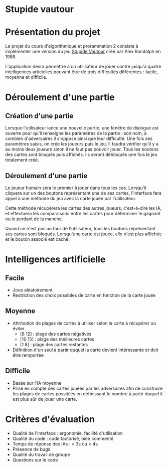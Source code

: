 Stupide vautour
===============

# Présentation du projet
Le projet du cours d'algorithmique et prorammation 2 consiste à implémenter
une version du jeu [Stupide Vautour](http://fr.wikipedia.org/wiki/Stupide_vautour) créé
par Alex Randolph en 1988.

L'application devra permettre à un utilisateur de jouer contre jusqu'à quatre
intelligences articielles pouvant être de trois difficultés différentes : facile,
moyenne et difficile.

# Déroulement d'une partie
## Création d'une partie
Lorsque l'utilisateur lance une nouvelle partie, une fenêtre de dialogue est ouverte
pour qu'il renseigne les paramètres de la partie : son nom, à combien d'adversaires
il s'oppose ainsi que leur difficulté. Une fois ses paramètres saisis, on crée
les joueurs puis le jeu. Il faudra vérifier qu'il y a au moins deux joueurs sinon
il ne faut pas pouvoir jouer. Tous les boutons des cartes sont bloqués puis affichés.
Ils seront débloqués une fois le jeu totalement créé.

## Déroulement d'une partie
Le joueur humain sera le premier à jouer dans tous les cas. Lorsqu'il cliquera sur
un des boutons représentant une de ses cartes, l'interface fera appel à une méthode
du jeu avec la carte jouée par l'utilisateur.

Cette méthode récupèrera les cartes des autres joueurs, c'est-à-dire les IA, et
effectuera les comparaisons entre les cartes pour déterminer le gagnant ou le perdant
de la manche.

Quand ce n'est pas au tour de l'utilisateur, tous les boutons représentant ses cartes
sont bloqués. Lorsqu'une carte est jouée, elle n'est plus affichée et le bouton
associé est caché.

# Intelligences artificielle
## Facile
* Joue aléatoirement
* Restriction des choix possibles de carte en fonction de la carte jouée

## Moyenne
* Attribution de plages de cartes à utiliser selon la carte à récupérer ou éviter
    * [8 12] : plage des cartes négatives
    * [10 15] : plage des meilleures cartes
    * [1 8] : plage des cartes restantes
* Définition d'un seul à partir duquel la carte devient intéressante et doit être
remportée

## Difficile
* Basée sur l'IA moyenne
* Prise en compte des cartes jouées par les adversaires afin de construire les
plages de cartes possibles en définissant le nombre à partir duquel il est plus
sûr de jouer une carte.

# Critères d'évaluation
* Qualité de l'interface : ergonomie, facilité d'utilisation
* Qualité du code : code factorisé, bien commenté
* Temps de réponse des IAs : < 3s ou < 4s
* Présence de bugs
* Qualité du travail de groupe
* Questions sur le code
